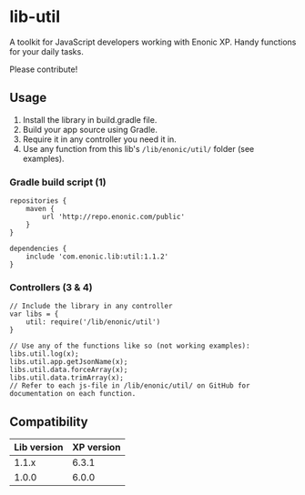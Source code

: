 # lib-util

A toolkit for JavaScript developers working with Enonic XP. Handy functions for your daily tasks.

Please contribute!

## Usage

1. Install the library in build.gradle file.
2. Build your app source using Gradle.
3. Require it in any controller you need it in.
4. Use any function from this lib's `/lib/enonic/util/` folder (see examples).

### Gradle build script (1)

    repositories {
        maven {
            url 'http://repo.enonic.com/public'
        }
    }

    dependencies {
        include 'com.enonic.lib:util:1.1.2'
    }

### Controllers (3 & 4)
    // Include the library in any controller
    var libs = {
        util: require('/lib/enonic/util')
    }

    // Use any of the functions like so (not working examples):
    libs.util.log(x);
    libs.util.app.getJsonName(x);
    libs.util.data.forceArray(x);
    libs.util.data.trimArray(x);
    // Refer to each js-file in /lib/enonic/util/ on GitHub for documentation on each function.

## Compatibility

| Lib version        | XP version |
| ------------- | ------------- |
| 1.1.x | 6.3.1 |
| 1.0.0 | 6.0.0 |
